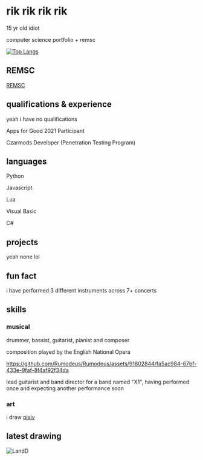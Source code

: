 # rik rik rik rik

15 yr old idiot 

computer science portfolio + remsc

[![Top Langs](https://github-readme-stats-git-masterrstaa-rickstaa.vercel.app/api/top-langs/?username=Rumodeus)](https://github.com/Rumodeus/github-readme-stats)

## REMSC
<a href="https://docs.google.com/document/d/1Mer7-jEVTjBwfCZ5rpCqBxy-YkluALWEjHy6lpbG4p0" class="button">REMSC</a>

## qualifications & experience

yeah i have no qualifications 

Apps for Good 2021 Participant

Czarmods Developer (Penetration Testing Program)

## languages

Python

Javascript

Lua

Visual Basic

C#

## projects

yeah none lol

## fun fact

i have performed 3 different instruments across 7+ concerts


## skills

### musical

drummer, bassist, guitarist, pianist and composer

composition played by the English National Opera


https://github.com/Rumodeus/Rumodeus/assets/91802844/fa5ac984-67bf-433e-9faf-8f4af92f34da



lead guitarist and band director for a band named "X1", having performed once and expecting another performance soon



### art

i draw [pixiv](https://www.pixiv.net/en/users/68209246)


## latest drawing
![LandD](https://github.com/Rumodeus/Rumodeus/assets/91802844/57ed02b9-a20d-476f-91d1-c133cb663c56)


<!--
**Rumodeus/Rumodeus** is a ✨ _special_ ✨ repository because its `README.md` (this file) appears on your GitHub profile.

Here are some ideas to get you started:

- 🔭 I’m currently working on ...
- 🌱 I’m currently learning ...
- 👯 I’m looking to collaborate on ...
- 🤔 I’m looking for help with ...
- 💬 Ask me about ...
- 📫 How to reach me: ...
- 😄 Pronouns: ...
- ⚡ Fun fact: ...
-->
